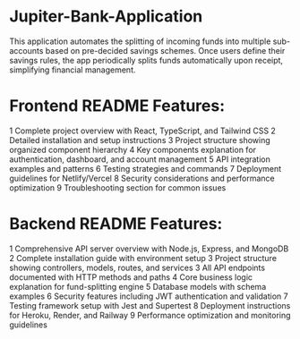 # Jupiter-Bank-Application
This application automates the splitting of incoming funds into multiple sub-accounts based on pre-decided savings schemes. Once users define their savings rules, the app periodically splits funds automatically upon receipt, simplifying financial management.

# Frontend README Features:
1 Complete project overview with React, TypeScript, and Tailwind CSS
2 Detailed installation and setup instructions
3 Project structure showing organized component hierarchy
4 Key components explanation for authentication, dashboard, and account management
5 API integration examples and patterns
6 Testing strategies and commands
7 Deployment guidelines for Netlify/Vercel
8 Security considerations and performance optimization
9 Troubleshooting section for common issues

# Backend README Features:
1 Comprehensive API server overview with Node.js, Express, and MongoDB
2 Complete installation guide with environment setup
3 Project structure showing controllers, models, routes, and services
3 All API endpoints documented with HTTP methods and paths
4 Core business logic explanation for fund-splitting engine
5 Database models with schema examples
6 Security features including JWT authentication and validation
7 Testing framework setup with Jest and Supertest
8 Deployment instructions for Heroku, Render, and Railway
9 Performance optimization and monitoring guidelines
